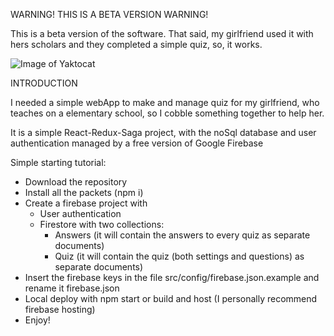 WARNING! THIS IS A BETA VERSION WARNING!

This is a beta version of the software. That said, my girlfriend used it with hers scholars and they completed a simple quiz, so, it works.

![Image of Yaktocat](https://drive.google.com/file/d/1JetQdUmjwSL3O8_D375o8tMoHQCkcNlJ/view?usp=sharing)

INTRODUCTION

I needed a simple webApp to make and manage quiz for my girlfriend, who teaches on a elementary school, so I cobble something together to help her.

It is a simple React-Redux-Saga project, with the noSql database and user authentication managed by a free version of Google Firebase

Simple starting tutorial:

- Download the repository
- Install all the packets (npm i)
- Create a firebase project with
  - User authentication
  - Firestore with two collections:
    - Answers (it will contain the answers to every quiz as separate documents)
    - Quiz (it will contain the quiz (both settings and questions) as separate documents)
- Insert the firebase keys in the file src/config/firebase.json.example and rename it firebase.json
- Local deploy with npm start or build and host (I personally recommend firebase hosting)
- Enjoy!
